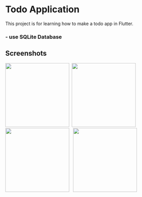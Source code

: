 # Todo Application

This project is for learning how to make a todo app in Flutter.

### - use SQLite Database
 
## Screenshots
<img src="screenshots/one.jpg" width="200"> &nbsp;<img src="screenshots/two.jpg" width="200">&nbsp;<img src="screenshots/three.jpg" width="200"> &nbsp; <img src="screenshots/four.jpg" width="200">

